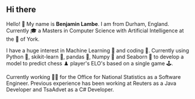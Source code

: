 ## Hi there 

Hello! 👋 My name is **Benjamin Lambe**. I am from Durham, England. Currently 🎓 a Masters in Computer Science with Artificial Intelligence at the 🏫 of York.

I have a huge interest in Machine Learning 🤖 and coding 📃. Currently using Python 🐍, skikit-learn 🧪, pandas 🐼, Numpy 🔢 and Seaborn 🌊 to develop a model to predict chess ♟️ player's ELO's based on a single game 🕹️. 

Currently working 🧑‍💼 for the Office for National Statistics as a Software Engineer. Previous experience has been working at Reuters as a Java Developer and TsaAdvet as a C# Developer.

